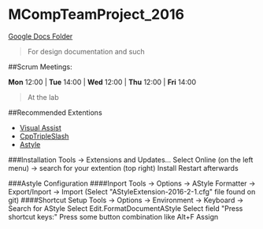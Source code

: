 # MCompTeamProject_2016

[Google Docs Folder](https://drive.google.com/folderview?id=0ByexR4up3uIQcVJLd3lkWHFvaHc&usp=sharing)
> For design documentation and such

##Scrum Meetings:

**Mon** 12:00 | **Tue** 14:00 | **Wed** 12:00 | **Thu** 12:00 | **Fri** 14:00
> At the lab

##Recommended Extentions

* [Visual Assist](http://www.wholetomato.com/)
* [CppTripleSlash](https://visualstudiogallery.msdn.microsoft.com/22333333-fd6f-4dcb-8223-52701eddd7ad)
* [Astyle](https://visualstudiogallery.msdn.microsoft.com/2f3f04cd-2866-4e47-a671-d1cc9cc3fb02)

###Installation
Tools -> Extensions and Updates...
Select Online (on the left menu) -> search for your extention (top right)
Install
Restart afterwards

###Astyle Configuration
####Inport
Tools -> Options -> AStyle Formatter -> Export/Inport -> Import
(Select "AStyleExtension-2016-2-1.cfg" file found on git)
####Shortcut Setup
Tools -> Options -> Environment -> Keyboard -> Search for AStyle
Select Edit.FormatDocumentAStyle
Select field "Press shortcut keys:"
Press some button combination like Alt+F
Assign